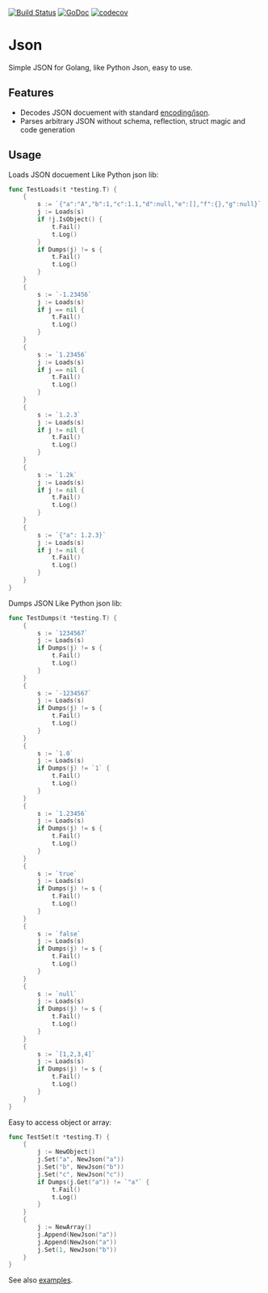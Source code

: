 [![Build Status](https://github.com/zhengyuhong/json/actions/workflows/go.yml/badge.svg)](https://github.com/zhengyuhong/json/actions/workflows/go.yml)
[![GoDoc](https://pkg.go.dev/badge/github.com/zhengyuhong/json)](https://pkg.go.dev/github.com/zhengyuhong/json)
[![codecov](https://codecov.io/gh/zhengyuhong/json/branch/main/graph/badge.svg)](https://codecov.io/gh/zhengyuhong/fastjson)
# Json
Simple JSON for Golang, like Python Json, easy to use.

## Features

  * Decodes JSON docuement with standard [encoding/json](https://golang.org/pkg/encoding/json/).
  * Parses arbitrary JSON without schema, reflection, struct magic and code generation


## Usage

Loads JSON docuement Like Python json lib:
```go
func TestLoads(t *testing.T) {
    {
        s := `{"a":"A","b":1,"c":1.1,"d":null,"e":[],"f":{},"g":null}`
        j := Loads(s)
        if !j.IsObject() {
            t.Fail()
            t.Log()
        }
        if Dumps(j) != s {
            t.Fail()
            t.Log()
        }
    }
    {
        s := `-1.23456`
        j := Loads(s)
        if j == nil {
            t.Fail()
            t.Log()
        }
    }
    {
        s := `1.23456`
        j := Loads(s)
        if j == nil {
            t.Fail()
            t.Log()
        }
    }
    {
        s := `1.2.3`
        j := Loads(s)
        if j != nil {
            t.Fail()
            t.Log()
        }
    }
    {
        s := `1.2k`
        j := Loads(s)
        if j != nil {
            t.Fail()
            t.Log()
        }
    }
    {
        s := `{"a": 1.2.3}`
        j := Loads(s)
        if j != nil {
            t.Fail()
            t.Log()
        }
    }
}
```
Dumps JSON Like Python json lib:
```go
func TestDumps(t *testing.T) {
    {
        s := `1234567`
        j := Loads(s)
        if Dumps(j) != s {
            t.Fail()
            t.Log()
        }
    }
    {
        s := `-1234567`
        j := Loads(s)
        if Dumps(j) != s {
            t.Fail()
            t.Log()
        }
    }
    {
        s := `1.0`
        j := Loads(s)
        if Dumps(j) != `1` {
            t.Fail()
            t.Log()
        }
    }
    {
        s := `1.23456`
        j := Loads(s)
        if Dumps(j) != s {
            t.Fail()
            t.Log()
        }
    }
    {
        s := `true`
        j := Loads(s)
        if Dumps(j) != s {
            t.Fail()
            t.Log()
        }
    }
    {
        s := `false`
        j := Loads(s)
        if Dumps(j) != s {
            t.Fail()
            t.Log()
        }
    }
    {
        s := `null`
        j := Loads(s)
        if Dumps(j) != s {
            t.Fail()
            t.Log()
        }
    }
    {
        s := `[1,2,3,4]`
        j := Loads(s)
        if Dumps(j) != s {
            t.Fail()
            t.Log()
        }
    }
}
```

Easy to access object or array:
```go
func TestSet(t *testing.T) {
    {
        j := NewObject()
        j.Set("a", NewJson("a"))
        j.Set("b", NewJson("b"))
        j.Set("c", NewJson("c"))
        if Dumps(j.Get("a")) != `"a"` {
            t.Fail()
            t.Log()
        }
    }
    {
        j := NewArray()
        j.Append(NewJson("a"))
        j.Append(NewJson("a"))
        j.Set(1, NewJson("b"))
    }
}
```

See also [examples](https://github.com/zhengyuhong/json/blob/main/json_test.go).
